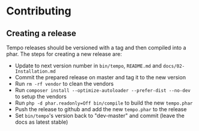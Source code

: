 # Contributing


## Creating a release

Tempo releases should be versioned with a tag and then compiled into a phar. The steps for creating a new release are:

* Update to next version number in `bin/tempo`, `README.md` and `docs/02-Installation.md`
* Commit the prepared release on master and tag it to the new version
* Run `rm -rf vendor` to clean the vendors
* Run `composer install --optimize-autoloader --prefer-dist --no-dev` to setup the vendors
* Run `php -d phar.readonly=Off bin/compile` to build the new `tempo.phar`
* Push the release to github and add the new `tempo.phar` to the release
* Set `bin/tempo`'s version back to "dev-master" and commit (leave the docs as latest stable)
